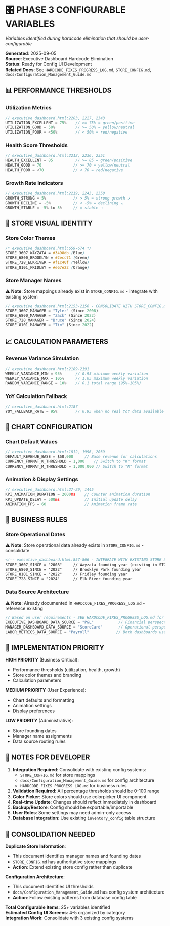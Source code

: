 # 🎛️ PHASE 3 CONFIGURABLE VARIABLES 
*Variables identified during hardcode elimination that should be user-configurable*

**Generated**: 2025-09-05  
**Source**: Executive Dashboard Hardcode Elimination  
**Status**: Ready for Config UI Development  
**Related Docs**: See `HARDCODE_FIXES_PROGRESS_LOG.md`, `STORE_CONFIG.md`, `docs/Configuration_Management_Guide.md`  

## 📊 PERFORMANCE THRESHOLDS

### **Utilization Metrics**
```javascript
// executive_dashboard.html:2203, 2227, 2343
UTILIZATION_EXCELLENT = 75%    // >= 75% = green/positive
UTILIZATION_GOOD = 50%         // >= 50% = yellow/neutral  
UTILIZATION_POOR = <50%        // < 50% = red/negative
```

### **Health Score Thresholds**
```javascript  
// executive_dashboard.html:2212, 2236, 2351
HEALTH_EXCELLENT = 85          // >= 85 = green/positive
HEALTH_GOOD = 70              // >= 70 = yellow/neutral
HEALTH_POOR = <70             // < 70 = red/negative  
```

### **Growth Rate Indicators**  
```javascript
// executive_dashboard.html:2219, 2243, 2358
GROWTH_STRONG = 5%            // > 5% = strong growth ↗️
GROWTH_DECLINE = -5%          // < -5% = declining ↘️  
GROWTH_STABLE = -5% to 5%     // = stable →
```

## 🎨 STORE VISUAL IDENTITY

### **Store Color Themes**
```css
/* executive_dashboard.html:659-674 */
STORE_3607_WAYZATA = #3498db (Blue)
STORE_6800_BROOKLYN = #2ecc71 (Green)  
STORE_728_ELKRIVER = #f1c40f (Yellow)
STORE_8101_FRIDLEY = #e67e22 (Orange)
```

### **Store Manager Names** 
⚠️ **Note**: Store mappings already exist in `STORE_CONFIG.md` - integrate with existing system
```javascript
// executive_dashboard.html:2153-2156 - CONSOLIDATE WITH STORE_CONFIG.md
STORE_3607_MANAGER = "Tyler" (Since 2008)
STORE_6800_MANAGER = "Zack" (Since 2022)  
STORE_728_MANAGER = "Bruce" (Since 2024)
STORE_8101_MANAGER = "Tim" (Since 2022)
```

## 📈 CALCULATION PARAMETERS

### **Revenue Variance Simulation** 
```javascript
// executive_dashboard.html:2189-2191
WEEKLY_VARIANCE_MIN = 95%      // 0.95 minimum weekly variation
WEEKLY_VARIANCE_MAX = 105%     // 1.05 maximum weekly variation  
RANDOM_VARIANCE_RANGE = 10%    // 0.1 total range (95%-105%)
```

### **YoY Calculation Fallback**
```javascript  
// executive_dashboard.html:2187
YOY_FALLBACK_RATE = 95%        // 0.95 when no real YoY data available
```

## 🔧 CHART CONFIGURATION

### **Chart Default Values**
```javascript
// executive_dashboard.html:1812, 1996, 2039  
DEFAULT_REVENUE_BASE = $50,000     // Base revenue for calculations
CURRENCY_FORMAT_K_THRESHOLD = 1,000    // Switch to "K" format  
CURRENCY_FORMAT_M_THRESHOLD = 1,000,000 // Switch to "M" format
```

### **Animation & Display Settings**
```javascript
// executive_dashboard.html:27-29, 1445
KPI_ANIMATION_DURATION = 2000ms    // Counter animation duration
KPI_UPDATE_DELAY = 500ms           // Initial update delay  
ANIMATION_FPS = 60                 // Animation frame rate
```

## 🏢 BUSINESS RULES

### **Store Operational Dates**  
⚠️ **Note**: Store operational data already exists in `STORE_CONFIG.md` - consolidate
```html
<!-- executive_dashboard.html:857-866 - INTEGRATE WITH EXISTING STORE SYSTEM -->
STORE_3607_SINCE = "2008"     // Wayzata founding year (existing in STORE_CONFIG.md)
STORE_6800_SINCE = "2022"     // Brooklyn Park founding year
STORE_8101_SINCE = "2022"     // Fridley founding year
STORE_728_SINCE = "2024"      // Elk River founding year
```

### **Data Source Architecture**
⚠️ **Note**: Already documented in `HARDCODE_FIXES_PROGRESS_LOG.md` - reference existing
```javascript
// Based on user requirements - SEE HARDCODE_FIXES_PROGRESS_LOG.md for details
EXECUTIVE_DASHBOARD_DATA_SOURCE = "P&L"           // Financial perspective
MANAGER_DASHBOARD_DATA_SOURCE = "ScoreCard"       // Operational perspective  
LABOR_METRICS_DATA_SOURCE = "Payroll"            // Both dashboards use for labor
```

## 🎯 IMPLEMENTATION PRIORITY

**HIGH PRIORITY** (Business Critical):
- Performance thresholds (utilization, health, growth)
- Store color themes and branding
- Calculation parameters

**MEDIUM PRIORITY** (User Experience):  
- Chart defaults and formatting
- Animation settings
- Display preferences

**LOW PRIORITY** (Administrative):
- Store founding dates  
- Manager name assignments
- Data source routing rules

## 📝 NOTES FOR DEVELOPER

1. **Integration Required**: Consolidate with existing config systems:
   - `STORE_CONFIG.md` for store mappings
   - `docs/Configuration_Management_Guide.md` for config architecture  
   - `HARDCODE_FIXES_PROGRESS_LOG.md` for business rules
2. **Validation Required**: All percentage thresholds should be 0-100 range
3. **Color Picker**: Store colors should use colorpicker UI component  
4. **Real-time Update**: Changes should reflect immediately in dashboard
5. **Backup/Restore**: Config should be exportable/importable
6. **User Roles**: Some settings may need admin-only access
7. **Database Integration**: Use existing `inventory_config` table structure

## 🔗 CONSOLIDATION NEEDED

**Duplicate Store Information**:
- This document identifies manager names and founding dates  
- `STORE_CONFIG.md` has authoritative store mappings
- **Action**: Extend existing store config rather than duplicate

**Configuration Architecture**:
- This document identifies UI thresholds
- `docs/Configuration_Management_Guide.md` has config system architecture
- **Action**: Follow existing patterns from database config table

**Total Configurable Items**: 25+ variables identified  
**Estimated Config UI Screens**: 4-5 organized by category  
**Integration Work**: Consolidate with 3 existing config systems  